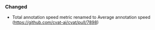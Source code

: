 ### Changed

- Total annotation speed metric renamed to Average annotation speed
  (<https://github.com/cvat-ai/cvat/pull/7898>)
